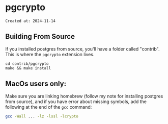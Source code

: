 # pgcrypto

```
Created at: 2024-11-14
```

## Building From Source

If you installed postgres from source, you'll have a folder called "contrib".
This is where the `pgcrypto` extension lives.

```
cd contrib/pgcrypto
make && make install
```

## MacOs users only:

Make sure you are linking homebrew (follow my note for installing postgres from
source), and if you have error about missing symbols, add the following at the
end of the `gcc` command:

```sh
gcc -Wall ... -lz -lssl -lcrypto
```

